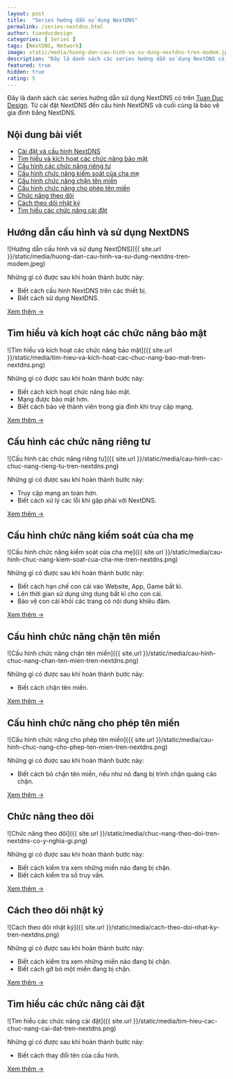 ```yaml
---
layout: post
title:  "Series hướng dẫn sử dụng NextDNS"
permalink: /series-nextdns.html
author: tuanducdesign
categories: [ Series ]
tags: [NextDNS, Network]
image: static/media/huong-dan-cau-hinh-va-su-dung-nextdns-tren-modem.jpeg
description: "Đây là danh sách các series hướng dẫn sử dụng NextDNS có trên Tuan Duc Design. Từ cài đặt NextDNS đến cấu hình NextDNS và cuối cùng là bảo vệ gia đình bằng NextDNS."
featured: true
hidden: true
rating: 5
---
```


Đây là danh sách các series hướng dẫn sử dụng NextDNS có trên [Tuan Duc Design](https://tuanducdesign.com/). Từ cài đặt NextDNS đến cấu hình NextDNS và cuối cùng là bảo vệ gia đình bằng NextDNS.

## Nội dung bài viết

- [Cài đặt và cấu hình NextDNS](#cài-đặt-và-cấu-hình-nextdns)
- [Tìm hiểu và kích hoạt các chức năng bảo mật](#tìm-hiểu-và-kích-hoạt-các-chức-năng-bảo-mật)
- [Cấu hình các chức năng riêng tư](#cấu-hình-các-chức-năng-riêng-tư)
- [Cấu hình chức năng kiểm soát của cha mẹ](#cấu-hình-chức-năng-kiểm-soát-của-cha-mẹ)
- [Cấu hình chức năng chặn tên miền](#cấu-hình-chức-năng-chặn-tên-miền)
- [Cấu hình chức năng cho phép tên miền](#cấu-hình-chức-năng-cho-phép-tên-miền)
- [Chức năng theo dõi](#chức-năng-theo-dõi)
- [Cách theo dõi nhật ký](#cách-theo-dõi-nhật-ký)
- [Tìm hiểu các chức năng cài đặt](#tìm-hiểu-các-chức-năng-cài-đặt)

## Hướng dẫn cấu hình và sử dụng NextDNS

![Hướng dẫn cấu hình và sử dụng NextDNS]({{ site.url }}/static/media/huong-dan-cau-hinh-va-su-dung-nextdns-tren-modem.jpeg)

Những gì có được sau khi hoàn thành bước này:

- Biết cách cấu hình NextDNS trên các thiết bị.
- Biết cách sử dụng NextDNS.

[Xem thêm →](https://tuanducdesign.com/series/huong-dan-cau-hinh-va-su-dung-nextdns-tren-modem.html)

## Tìm hiểu và kích hoạt các chức năng bảo mật

![Tìm hiểu và kích hoạt các chức năng bảo mật]({{ site.url }}/static/media/tim-hieu-va-kich-hoat-cac-chuc-nang-bao-mat-tren-nextdns.png)

Những gì có được sau khi hoàn thành bước này:

- Biết cách kích hoạt chức năng bảo mật.
- Mạng được bảo mật hơn.
- Biết cách bảo vệ thành viên trong gia đình khi truy cập mạng.

[Xem thêm →](https://tuanducdesign.com/series/tim-hieu-va-kich-hoat-cac-chuc-nang-bao-mat-tren-nextdns.html)

## Cấu hình các chức năng riêng tư

![Cấu hình các chức năng riêng tư]({{ site.url }}/static/media/cau-hinh-cac-chuc-nang-rieng-tu-tren-nextdns.png)

Những gì có được sau khi hoàn thành bước này:

- Truy cập mạng an toàn hơn.
- Biết cách xử lý các lỗi khi gặp phải với NextDNS.

[Xem thêm →](https://tuanducdesign.com/series/cau-hinh-cac-chuc-nang-rieng-tu-tren-nextdns.html)

## Cấu hình chức năng kiểm soát của cha mẹ

![Cấu hình chức năng kiểm soát của cha mẹ]({{ site.url }}/static/media/cau-hinh-chuc-nang-kiem-soat-cua-cha-me-tren-nextdns.png)

Những gì có được sau khi hoàn thành bước này:

- Biết cách hạn chế con cái vào Website, App, Game bất kì.
- Lên thời gian sử dụng ứng dụng bất kì cho con cái.
- Bảo vệ con cái khỏi các trang có nội dung khiêu đâm.

[Xem thêm →](https://tuanducdesign.com/series/cau-hinh-chuc-nang-kiem-soat-cua-cha-me-tren-nextdns.html)

## Cấu hình chức năng chặn tên miền

![Cấu hình chức năng chặn tên miền]({{ site.url }}/static/media/cau-hinh-chuc-nang-chan-ten-mien-tren-nextdns.png)

Những gì có được sau khi hoàn thành bước này:

- Biết cách chặn tên miền.

[Xem thêm →](https://tuanducdesign.com/series/cau-hinh-chan-ten-mien-tren-nextdns.html)

## Cấu hình chức năng cho phép tên miền

![Cấu hình chức năng cho phép tên miền]({{ site.url }}/static/media/cau-hinh-chuc-nang-cho-phep-ten-mien-tren-nextdns.png)

Những gì có được sau khi hoàn thành bước này:

- Biết cách bỏ chặn tên miền, nếu như nó đang bị trình chặn quảng cáo chặn.

[Xem thêm →](https://tuanducdesign.com/series/cau-hinh-chuc-nang-cho-phep-ten-mien-tren-nextdns.html)

## Chức năng theo dõi

![Chức năng theo dõi]({{ site.url }}/static/media/chuc-nang-theo-doi-tren-nextdns-co-y-nghia-gi.png)

Những gì có được sau khi hoàn thành bước này:

- Biết cách kiểm tra xem những miền nào đang bị chặn.
- Biết cách kiểm tra số truy vấn.

[Xem thêm →](https://tuanducdesign.com/series/chuc-nang-theo-doi-tren-nextdns-co-y-nghia-gi.html)

## Cách theo dõi nhật ký

![Cách theo dõi nhật ký]({{ site.url }}/static/media/cach-theo-doi-nhat-ky-tren-nextdns.png)

Những gì có được sau khi hoàn thành bước này:

- Biết cách kiểm tra xem những miền nào đang bị chặn.
- Biết cách gỡ bỏ một miền đang bị chặn.

[Xem thêm →](https://tuanducdesign.com/series/cach-theo-doi-nhat-ky-tren-nextdns.html)

## Tìm hiểu các chức năng cài đặt

![Tìm hiểu các chức năng cài đặt]({{ site.url }}/static/media/tim-hieu-cac-chuc-nang-cai-dat-tren-nextdns.png)

Những gì có được sau khi hoàn thành bước này:

- Biết cách thay đổi tên của cấu hình.

[Xem thêm →](https://tuanducdesign.com/series/tim-hieu-cac-chuc-nang-cai-dat-tren-nextdns.html)
